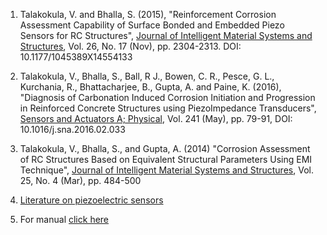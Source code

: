 1. Talakokula, V. and Bhalla, S. (2015), "Reinforcement Corrosion Assessment Capability of Surface Bonded and Embedded Piezo Sensors for RC Structures", <u>Journal of Intelligent Material Systems and Structures</u>, Vol. 26, No. 17 (Nov), pp. 2304-2313. DOI: 10.1177/1045389X14554133

2. Talakokula, V., Bhalla, S., Ball, R J., Bowen, C. R., Pesce, G. L., Kurchania, R., Bhattacharjee, B., Gupta, A. and Paine, K. (2016), "Diagnosis of Carbonation Induced Corrosion Initiation and Progression in Reinforced Concrete Structures using PiezoImpedance Transducers", <u>Sensors and Actuators A; Physical</u>, Vol. 241 (May), pp. 79-91, DOI: 10.1016/j.sna.2016.02.033

3. Talakokula, V., Bhalla, S., and Gupta, A. (2014) "Corrosion Assessment of RC Structures Based on Equivalent Structural Parameters Using EMI Technique", <u>Journal of Intelligent Material Systems and Structures</u>, Vol. 25, No. 4 (Mar), pp. 484-500

4. [Literature on piezoelectric sensors](http://demo.virtuality.org.in/iit/slr/SLR-011/webimages/piezo.pdf)

5. For manual <a href="images/manual_exp11.pdf" target="_blank">click here</a>
